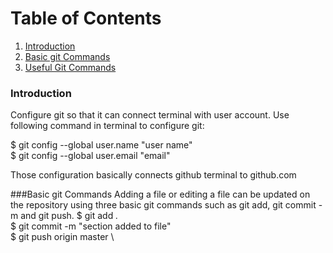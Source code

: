 
#  Table of Contents

1. [Introduction](README.md#introduction)
2. [Basic git Commands](README.md#git-commands)
3. [Useful Git Commands](README.md#useful-git-commands)

### Introduction 
Configure git so that it can connect terminal with user account. Use following command in terminal to configure git:

$ git config --global user.name "user name" \
$ git config --global user.email "email"

Those configuration basically connects github terminal to github.com

###Basic git Commands
Adding a file or editing a file can be updated on the repository using three basic git commands such as git add, git commit -m and git push.
$ git add *.* \
$ git commit -m "section added to file" \
$ git push origin master \


